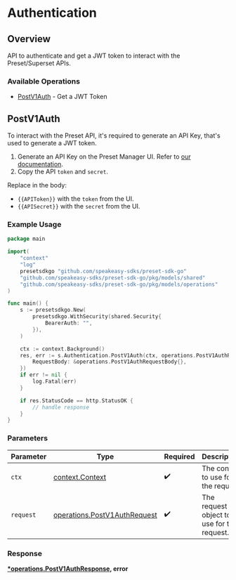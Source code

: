 # Authentication

## Overview

API to authenticate and get a JWT token to interact with the Preset/Superset APIs.

### Available Operations

* [PostV1Auth](#postv1auth) - Get a JWT Token

## PostV1Auth

To interact with the Preset API, it's required to generate an API Key, that's used to generate a JWT token.

1. Generate an API Key on the Preset Manager UI. Refer to [our documentation](https://docs.preset.io/docs/the-preset-api).
2. Copy the API `token` and `secret`.
    

Replace in the body:

- `{{APIToken}}` with the `token` from the UI.
- `{{APISecret}}` with the `secret` from the UI.

### Example Usage

```go
package main

import(
	"context"
	"log"
	presetsdkgo "github.com/speakeasy-sdks/preset-sdk-go"
	"github.com/speakeasy-sdks/preset-sdk-go/pkg/models/shared"
	"github.com/speakeasy-sdks/preset-sdk-go/pkg/models/operations"
)

func main() {
    s := presetsdkgo.New(
        presetsdkgo.WithSecurity(shared.Security{
            BearerAuth: "",
        }),
    )

    ctx := context.Background()
    res, err := s.Authentication.PostV1Auth(ctx, operations.PostV1AuthRequest{
        RequestBody: &operations.PostV1AuthRequestBody{},
    })
    if err != nil {
        log.Fatal(err)
    }

    if res.StatusCode == http.StatusOK {
        // handle response
    }
}
```

### Parameters

| Parameter                                                                    | Type                                                                         | Required                                                                     | Description                                                                  |
| ---------------------------------------------------------------------------- | ---------------------------------------------------------------------------- | ---------------------------------------------------------------------------- | ---------------------------------------------------------------------------- |
| `ctx`                                                                        | [context.Context](https://pkg.go.dev/context#Context)                        | :heavy_check_mark:                                                           | The context to use for the request.                                          |
| `request`                                                                    | [operations.PostV1AuthRequest](../../models/operations/postv1authrequest.md) | :heavy_check_mark:                                                           | The request object to use for the request.                                   |


### Response

**[*operations.PostV1AuthResponse](../../models/operations/postv1authresponse.md), error**

